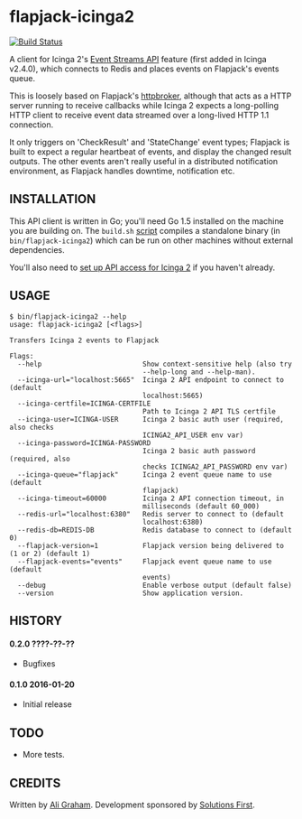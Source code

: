 # flapjack-icinga2

[![Build Status](https://travis-ci.org/sol1/flapjack-icinga2.png)](https://travis-ci.org/sol1/flapjack-icinga2)

A client for Icinga 2's [Event Streams API](http://docs.icinga.org/icinga2/latest/doc/module/icinga2/chapter/icinga2-api#icinga2-api-event-streams) feature (first added in Icinga v2.4.0), which connects to Redis and places events on Flapjack's events queue.

This is loosely based on Flapjack's [httpbroker](https://github.com/flapjack/flapjack/blob/master/libexec/httpbroker.go), although that acts as a HTTP server running to receive callbacks while Icinga 2 expects a long-polling HTTP client to receive event data streamed over a long-lived HTTP 1.1 connection.

It only triggers on 'CheckResult' and 'StateChange' event types; Flapjack is built to expect a regular heartbeat of events, and display the changed result outputs. The other events aren't really useful in a distributed notification environment, as Flapjack handles downtime, notification etc.

## INSTALLATION

This API client is written in Go; you'll need Go 1.5 installed on the machine you are building on. The `build.sh` [script](https://github.com/sol1/flapjack-icinga2/blob/master/build.sh) compiles a standalone binary (in `bin/flapjack-icinga2`) which can be run on other machines without external dependencies.

You'll also need to [set up API access for Icinga 2](http://docs.icinga.org/icinga2/latest/doc/module/icinga2/chapter/icinga2-api#icinga2-api-setup) if you haven't already.

## USAGE

```
$ bin/flapjack-icinga2 --help
usage: flapjack-icinga2 [<flags>]

Transfers Icinga 2 events to Flapjack

Flags:
  --help                         Show context-sensitive help (also try
                                 --help-long and --help-man).
  --icinga-url="localhost:5665"  Icinga 2 API endpoint to connect to (default
                                 localhost:5665)
  --icinga-certfile=ICINGA-CERTFILE
                                 Path to Icinga 2 API TLS certfile
  --icinga-user=ICINGA-USER      Icinga 2 basic auth user (required, also checks
                                 ICINGA2_API_USER env var)
  --icinga-password=ICINGA-PASSWORD
                                 Icinga 2 basic auth password (required, also
                                 checks ICINGA2_API_PASSWORD env var)
  --icinga-queue="flapjack"      Icinga 2 event queue name to use (default
                                 flapjack)
  --icinga-timeout=60000         Icinga 2 API connection timeout, in
                                 milliseconds (default 60_000)
  --redis-url="localhost:6380"   Redis server to connect to (default
                                 localhost:6380)
  --redis-db=REDIS-DB            Redis database to connect to (default 0)
  --flapjack-version=1           Flapjack version being delivered to (1 or 2) (default 1)
  --flapjack-events="events"     Flapjack event queue name to use (default
                                 events)
  --debug                        Enable verbose output (default false)
  --version                      Show application version.
```

## HISTORY

#### 0.2.0 ????-??-??

* Bugfixes

#### 0.1.0 2016-01-20

* Initial release

## TODO

* More tests.

## CREDITS

Written by [Ali Graham](https://github.com/ali-graham). Development sponsored by [Solutions First](http://sol1.com.au/).
